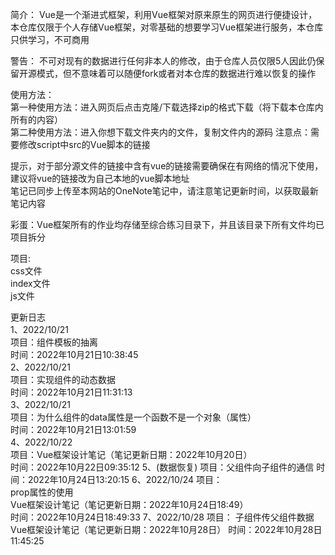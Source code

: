 简介：
Vue是一个渐进式框架，利用Vue框架对原来原生的网页进行便捷设计，本仓库仅限于个人存储Vue框架，对零基础的想要学习Vue框架进行服务，本仓库只供学习，不可商用

警告：
不可对现有的数据进行任何非本人的修改，由于仓库人员仅限5人因此仍保留开源模式，但不意味着可以随便fork或者对本仓库的数据进行难以恢复的操作

使用方法：  
第一种使用方法：进入网页后点击克隆/下载选择zip的格式下载（将下载本仓库内所有的内容）  
第二种使用方法：进入你想下载文件夹内的文件，复制文件内的源码 注意点：需要修改script中src的Vue脚本的链接  

提示，对于部分源文件的链接中含有vue的链接需要确保在有网络的情况下使用，建议将vue的链接改为自己本地的vue脚本地址  
笔记已同步上传至本网站的OneNote笔记中，请注意笔记更新时间，以获取最新笔记内容

彩蛋：Vue框架所有的作业均存储至综合练习目录下，并且该目录下所有文件均已项目拆分  

项目:  
css文件  
index文件  
js文件  

更新日志  
1、2022/10/21  
项目：组件模板的抽离  
时间：2022年10月21日10:38:45  
2、2022/10/21  
项目：实现组件的动态数据  
时间：2022年10月21日11:31:13  
3、2022/10/21  
项目：为什么组件的data属性是一个函数不是一个对象（属性）  
时间：2022年10月21日13:01:59  
4、2022/10/22  
项目：Vue框架设计笔记（笔记更新日期：2022年10月20日）  
时间：2022年10月22日09:35:12
5、(数据恢复)
项目：父组件向子组件的通信
时间：2022年10月24日13:20:15
6、2022/10/24
项目：  
prop属性的使用  
Vue框架设计笔记（笔记更新日期：2022年10月24日18:49）  
时间：2022年10月24日18:49:33
7、2022/10/28
项目：
子组件传父组件数据
Vue框架设计笔记（笔记更新日期：2022年10月28日）
时间：2022年10月28日11:45:25